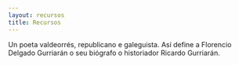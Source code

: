 ```yaml
---
layout: recursos
title: Recursos
---
```


Un poeta valdeorrés, republicano e galeguista. Así define a Florencio Delgado Gurriarán o seu biógrafo o historiador Ricardo Gurriarán.

